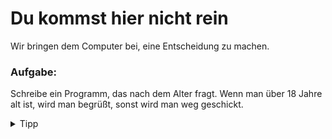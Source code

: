 # Du kommst hier nicht rein

Wir bringen dem Computer bei, eine Entscheidung zu machen.

<div class="exercise-box">
  <h3>Aufgabe:</h3>
  <p>Schreibe ein Programm, das nach dem Alter fragt. Wenn man über 18 Jahre alt ist, wird man begrüßt, sonst wird man weg geschickt.</p>

</div>

<details>

 <summary>Tipp</summary>

Mit `if` und `else` können wir eine **Verzweigung** programmieren. Nur, wenn die Bedingung nach dem `if` zutrifft, wird der eingerückte Code ausgeführt, sonst wird der eingerückte Code unter dem `else` ausgeführt. Achte auf den Doppelpunkt und auf die korrekte Einrückung.

```python
alter = input("Stop. Wie alt bist Du?")
alter = int(alter)

if alter < 18:
    print("Du kommst hier nicht rein.")
else:
    print("Herzlich willkommen.")
```

_if_ heißt auf englisch _wenn_.

_else_ heißt auf englisch _sonst_.

</details>
